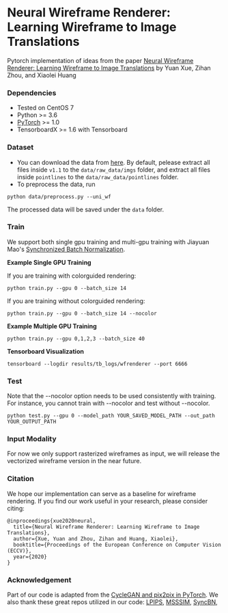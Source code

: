 # Neural Wireframe Renderer: Learning Wireframe to Image Translations
Pytorch implementation of ideas from the paper [Neural Wireframe Renderer: Learning Wireframe to Image Translations](https://arxiv.org/pdf/1912.03840.pdf) by Yuan Xue, Zihan Zhou, and Xiaolei Huang

### Dependencies
* Tested on CentOS 7
* Python >= 3.6
* [PyTorch](https://pytorch.org) >= 1.0
* TensorboardX >= 1.6 with Tensorboard

### Dataset
* You can download the data from [here](https://github.com/huangkuns/wireframe). By default, pelease extract all files inside ``v1.1`` to the ``data/raw_data/imgs`` folder, and extract all files inside ``pointlines``  to the ``data/raw_data/pointlines`` folder.
* To preprocess the data, run
```
python data/preprocess.py --uni_wf
```
The processed data will be saved under the ``data`` folder.


### Train
We support both single gpu training and multi-gpu training with Jiayuan Mao's [Synchronized Batch Normalization](https://github.com/vacancy/Synchronized-BatchNorm-PyTorch).

**Example Single GPU Training**

If you are training with colorguided rendering:
```
python train.py --gpu 0 --batch_size 14
```
If you are training without colorguided rendering:
```
python train.py --gpu 0 --batch_size 14 --nocolor
```

**Example Multiple GPU Training**
```
python train.py --gpu 0,1,2,3 --batch_size 40
```

**Tensorboard Visualization**
```
tensorboard --logdir results/tb_logs/wfrenderer --port 6666
```

### Test 
Note that the --nocolor option needs to be used consistently with training. For instance, you cannot train with --nocolor and test without --nocolor.
```
python test.py --gpu 0 --model_path YOUR_SAVED_MODEL_PATH --out_path YOUR_OUTPUT_PATH
```


### Input Modality
For now we only support rasterized wireframes as input, we will release the vectorized wireframe version in the near future.


### Citation
We hope our implementation can serve as a baseline for wireframe rendering. If you find our work useful in your research, please consider citing:
```
@inproceedings{xue2020neural,
  title={Neural Wireframe Renderer: Learning Wireframe to Image Translations},
  author={Xue, Yuan and Zhou, Zihan and Huang, Xiaolei},
  booktitle={Proceedings of the European Conference on Computer Vision (ECCV)},
  year={2020}
}
```

### Acknowledgement
Part of our code is adapted from the [CycleGAN and pix2pix in PyTorch](https://github.com/junyanz/pytorch-CycleGAN-and-pix2pix).
We also thank these great repos utilized in our code: [LPIPS](https://github.com/richzhang/PerceptualSimilarity), [MSSSIM](https://github.com/jorge-pessoa/pytorch-msssim), [SyncBN](https://github.com/vacancy/Synchronized-BatchNorm-PyTorch), 
